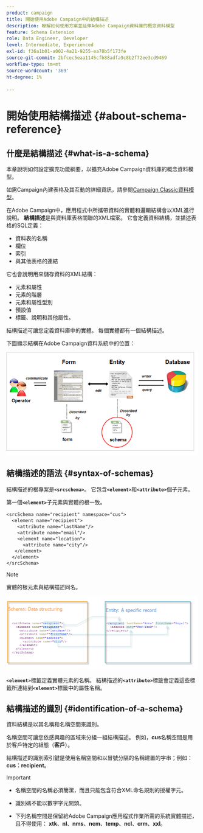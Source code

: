 ```yaml
---
product: campaign
title: 開始使用Adobe Campaign中的結構描述
description: 瞭解如何使用方案並延伸Adobe Campaign資料庫的概念資料模型
feature: Schema Extension
role: Data Engineer, Developer
level: Intermediate, Experienced
exl-id: f36a1b01-a002-4a21-9255-ea78b5f173fe
source-git-commit: 2bfcec5eaa1145cfb88adfa9c8b2f72ee3cd9469
workflow-type: tm+mt
source-wordcount: '369'
ht-degree: 1%

---
```


# 開始使用結構描述 {#about-schema-reference}

## 什麼是結構描述 {#what-is-a-schema}

本章說明如何設定擴充功能綱要，以擴充Adobe Campaign資料庫的概念資料模型。

如需Campaign內建表格及其互動的詳細資訊，請參閱[Campaign Classic資料模型](about-data-model.md)。

在Adobe Campaign中，應用程式中所攜帶資料的實體和邏輯結構會以XML進行說明。 **結構描述**&#x200B;是與資料庫表格關聯的XML檔案。 它會定義資料結構，並描述表格的SQL定義：

* 資料表的名稱
* 欄位
* 索引
* 與其他表格的連結

它也會說明用來儲存資料的XML結構：

* 元素和屬性
* 元素的階層
* 元素和屬性型別
* 預設值
* 標籤、說明和其他屬性。

結構描述可讓您定義資料庫中的實體。 每個實體都有一個結構描述。

下圖顯示結構在Adobe Campaign資料系統中的位置：

![](assets/reference_schema_intro.png)

## 結構描述的語法 {#syntax-of-schemas}

結構描述的根專案是&#x200B;**`<srcschema>`**。 它包含&#x200B;**`<element>`**&#x200B;和&#x200B;**`<attribute>`**&#x200B;個子元素。

第一個&#x200B;**`<element>`**&#x200B;子元素與實體的根一致。

```
<srcSchema name="recipient" namespace="cus">
  <element name="recipient">  
    <attribute name="lastName"/>
    <attribute name="email"/>
    <element name="location">
      <attribute name="city"/>
   </element>
  </element>
</srcSchema>
```

>[!NOTE]
>
>實體的根元素與結構描述同名。

![](assets/s_ncs_configuration_schema_and_entity.png)

**`<element>`**&#x200B;標籤定義實體元素的名稱。 結構描述的&#x200B;**`<attribute>`**&#x200B;標籤會定義這些標籤所連結到&#x200B;**`<element>`**&#x200B;標籤中的屬性名稱。

## 結構描述的識別 {#identification-of-a-schema}

資料結構是以其名稱和名稱空間來識別。

名稱空間可讓您依感興趣的區域來分組一組結構描述。 例如，**cus**&#x200B;名稱空間是用於客戶特定的組態（**客戶**）。

結構描述的識別索引鍵是使用名稱空間和以冒號分隔的名稱建置的字串；例如： **cus：recipient**。

>[!IMPORTANT]
>
>* 名稱空間的名稱必須簡潔，而且只能包含符合XML命名規則的授權字元。
>
>* 識別碼不能以數字字元開頭。
>
>* 下列名稱空間是保留給Adobe Campaign應用程式作業所需的系統實體描述，且不得使用： **xtk**、**nl**、**nms**、**ncm**、**temp**、**ncl**、**crm**、**xxl**。
>

